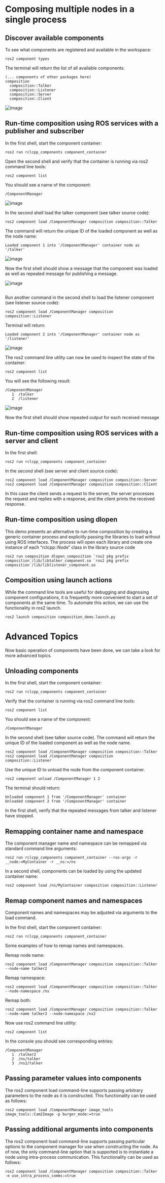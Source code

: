 # Composing multiple nodes in a single process


## Discover available components

To see what components are registered and available in the workspace:

```
ros2 component types
```

The terminal will return the list of all available components:

```
(... components of other packages here)
composition
  composition::Talker
  composition::Listener
  composition::Server
  composition::Client
  ```
  
  ![image](https://user-images.githubusercontent.com/90166739/196459281-fefbaea1-406d-4808-a0d9-a78915da0963.png)

  
## Run-time composition using ROS services with a publisher and subscriber

In the first shell, start the component container:

```
ros2 run rclcpp_components component_container
```

Open the second shell and verify that the container is running via ros2 command line tools:

```
ros2 component list
```

You should see a name of the component:

```
/ComponentManager
```

![image](https://user-images.githubusercontent.com/90166739/196459658-d72543bc-6741-435a-8295-8b1d4ae2a6a4.png)


In the second shell load the talker component (see talker source code):

```
ros2 component load /ComponentManager composition composition::Talker
```

The command will return the unique ID of the loaded component as well as the node name:

```
Loaded component 1 into '/ComponentManager' container node as '/talker'
```

![image](https://user-images.githubusercontent.com/90166739/196460063-a0725ee0-cfe4-4fe6-a31b-c88dbf570e32.png)


Now the first shell should show a message that the component was loaded as well as repeated message for publishing a message.

![image](https://user-images.githubusercontent.com/90166739/196459898-df68d730-8cf9-41fc-8253-5d26e3529fc8.png)


##

Run another command in the second shell to load the listener component (see listener source code):

```
ros2 component load /ComponentManager composition composition::Listener
```

Terminal will return:

```
Loaded component 2 into '/ComponentManager' container node as '/listener'
```

![image](https://user-images.githubusercontent.com/90166739/196460566-db15b908-5313-4730-a012-e03beff73161.png)


The ros2 command line utility can now be used to inspect the state of the container:

```
ros2 component list
```

You will see the following result:

```
/ComponentManager
   1  /talker
   2  /listener
```

![image](https://user-images.githubusercontent.com/90166739/196460643-3c0a145f-ff2e-481e-a6e3-183809e6e1e1.png)


Now the first shell should show repeated output for each received message


## Run-time composition using ROS services with a server and client

In the first shell:

```
ros2 run rclcpp_components component_container
```

In the second shell (see server and client source code):

```
ros2 component load /ComponentManager composition composition::Server
ros2 component load /ComponentManager composition composition::Client
```

In this case the client sends a request to the server, the server processes the request and replies with a response, and the client prints the received response.


## Run-time composition using dlopen

This demo presents an alternative to run-time composition by creating a generic container process and explicitly passing the libraries to load without using ROS interfaces. The process will open each library and create one instance of each “rclcpp::Node” class in the library source code

```
ros2 run composition dlopen_composition `ros2 pkg prefix composition`/lib/libtalker_component.so `ros2 pkg prefix composition`/lib/liblistener_component.so
```

## Composition using launch actions

While the command line tools are useful for debugging and diagnosing component configurations, it is frequently more convenient to start a set of components at the same time. To automate this action, we can use the functionality in ros2 launch.

```
ros2 launch composition composition_demo.launch.py
```


# Advanced Topics

Now basic operation of components have been done, we can take a look for more advanced topics.

## Unloading components

In the first shell, start the component container:

```
ros2 run rclcpp_components component_container
```

Verify that the container is running via ros2 command line tools:

```
ros2 component list
```

You should see a name of the component:

```
/ComponentManager
```

In the second shell (see talker source code). The command will return the unique ID of the loaded component as well as the node name.

```
ros2 component load /ComponentManager composition composition::Talker
ros2 component load /ComponentManager composition composition::Listener
```

Use the unique ID to unload the node from the component container.

```
ros2 component unload /ComponentManager 1 2
```

The terminal should return:

```
Unloaded component 1 from '/ComponentManager' container
Unloaded component 2 from '/ComponentManager' container
```

In the first shell, verify that the repeated messages from talker and listener have stopped.



## Remapping container name and namespace

The component manager name and namespace can be remapped via standard command line arguments:

```
ros2 run rclcpp_components component_container --ros-args -r __node:=MyContainer -r __ns:=/ns
```

In a second shell, components can be loaded by using the updated container name:

```
ros2 component load /ns/MyContainer composition composition::Listener
```

## Remap component names and namespaces

Component names and namespaces may be adjusted via arguments to the load command.

In the first shell, start the component container:

```
ros2 run rclcpp_components component_container
```

Some examples of how to remap names and namespaces.

Remap node name:

```
ros2 component load /ComponentManager composition composition::Talker --node-name talker2
```

Remap namespace:

```
ros2 component load /ComponentManager composition composition::Talker --node-namespace /ns
```

Remap both:

```
ros2 component load /ComponentManager composition composition::Talker --node-name talker3 --node-namespace /ns2
```

Now use ros2 command line utility:

```
ros2 component list
```

In the console you should see corresponding entries:

```
/ComponentManager
   1  /talker2
   2  /ns/talker
   3  /ns2/talker
```

## Passing parameter values into components

The ros2 component load command-line supports passing arbitrary parameters to the node as it is constructed. This functionality can be used as follows:

```
ros2 component load /ComponentManager image_tools image_tools::Cam2Image -p burger_mode:=true
```

## Passing additional arguments into components

The ros2 component load command-line supports passing particular options to the component manager for use when constructing the node. As of now, the only command-line option that is supported is to instantiate a node using intra-process communication. This functionality can be used as follows:

```
ros2 component load /ComponentManager composition composition::Talker -e use_intra_process_comms:=true
```






